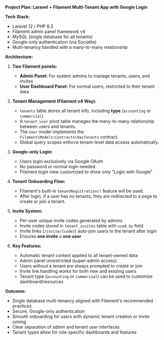 **Project Plan: Laravel + Filament Multi-Tenant App with Google Login**

**Tech Stack:**

* Laravel 12 / PHP 8.3
* Filament admin panel framework v4
* MySQL (single database for all tenants)
* Google-only authentication (via Socialite)
* Multi-tenancy handled with a many-to-many relationship

**Architecture:**

1. **Two Filament panels:**

   * **Admin Panel:** For system admins to manage tenants, users, and invites
   * **User Dashboard Panel:** For normal users, restricted to their tenant data

2. **Tenant Management (Filament v4 Way):**

   * `tenants` table stores all tenant info, including **type** (`accounting` or `commercial`)
   * A `tenant_user` pivot table manages the many-to-many relationship between users and tenants.
   * The `User` model implements the `Filament\Models\Contracts\HasTenants` contract.
   * Global query scopes enforce tenant-level data access automatically.

3. **Google-only Login:**

   * Users login exclusively via Google OAuth
   * No password or normal login needed
   * Filament login view customized to show only “Login with Google”

4. **Tenant Onboarding Flow:**

   * Filament's built-in `tenantRegistration()` feature will be used.
   * After login, if a user has no tenants, they are redirected to a page to create or join a tenant.

5. **Invite System:**

   * Per-user unique invite codes generated by admins
   * Invite codes stored in `tenant_invites` table with `used_by` field
   * Invite links (`/invite/{code}`) auto-join users to the tenant after login
   * Ensures **one invite = one user**

6. **Key Features:**

   * Automatic tenant context applied to all tenant-owned data
   * Admin panel unrestricted (super-admin access)
   * Users without a tenant are always prompted to create or join
   * Invite link handling works for both new and existing users
   * Tenant type (`accounting` or `commercial`) can be used to customize dashboard/resources

**Outcome:**

* Single database multi-tenancy aligned with Filament's recommended practices.
* Secure, Google-only authentication
* Smooth onboarding for users with dynamic tenant creation or invite joining
* Clear separation of admin and tenant user interfaces
* Tenant types allow for role-specific dashboards and features